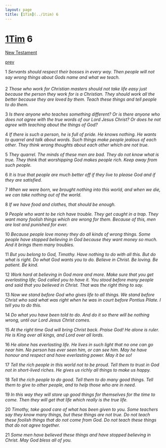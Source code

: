 ```yaml
---
layout: page
title: [1Tim](../1tim) 6
---
```


# [1Tim](../1tim) 6

[New Testament](/new-testament)


[prev](1tim-5.html)

1 _Servants should respect their bosses in every way. Then people will not say wrong things about Gods name and what we teach._

2 _Those who work for Christian masters should not take life easy just because the person they work for is a Christian. They should work all the better because they are loved by them. Teach these things and tell people to do them._

3 _Is there anyone who teaches something different? Or is there anyone who does not agree with the true words of our Lord Jesus Christ? Or does he not agree with teaching about the things of God?_

4 _If there is such a person, he is full of pride. He knows nothing. He wants to quarrel and talk about words. Such things make people jealous of each other. They think wrong thoughts about each other which are not true._

5 _They quarrel. The minds of these men are bad. They do not know what is true. They think that worshipping God makes people rich. Keep away from such people._

6 _It is true that people are much better off if they live to please God and if they are satisfied._

7 _When we were born, we brought nothing into this world, and when we die, we can take nothing out of the world._

8 _If we have food and clothes, that should be enough._

9 _People who want to be rich have trouble. They get caught in a trap. They want many foolish things which are wrong for them. Because of this, men are lost and punished for ever._

10 _Because people love money they do all kinds of wrong things. Some people have stopped believing in God because they want money so much. And it brings them many troubles._

11 _But you belong to God, Timothy. Have nothing to do with all this. But do what is right.  Do what God wants you to do. Believe in Christ. Be loving. Be patient. Be kind._

12 _Work hard at believing in God more and more. Make sure that you get everlasting life;  God called you to have it. You stood before many people and said that you believed in Christ. That was the right thing to say._

13 _Now we stand before God who gives life to all things. We stand before Christ who said what was right when he was in court before Pontius Pilate. I tell you to do this._

14 _Do what you have been told to do. And do it so there will be nothing wrong, until our Lord Jesus Christ comes._

15 _At the right time God will bring Christ back. Praise God! He alone is ruler. He is King over all kings, and Lord over all lords._

16 _He alone has everlasting life. He lives in such light that no one can go near him. No person has ever seen him, or can see him. May he have honour and respect and have everlasting power. May it be so!_

17 _Tell the rich people in this world not to be proud. Tell them to trust in God not in short-lived riches. He gives us richly all things to make us happy._

18 _Tell the rich people to do good. Tell them to do many good things. Tell them to give to other people, and to help those who are in need._

19 _In this way they will store up good things for themselves for the time to come. Then they will get that life which really is the true life._

20 _Timothy, take good care of what has been given to you. Some teachers say they know many things, but these things are not true. Do not teach these foolish things that do not come from God. Do not teach these things that do not agree together._

21 _Some men have believed these things and have stopped believing in Christ. May God bless all of you._

